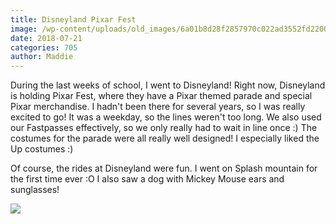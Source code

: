```yaml
---
title: Disneyland Pixar Fest
image: /wp-content/uploads/old_images/6a01b8d28f2857970c022ad3552fd2200c-pi.jpg
date: 2018-07-21
categories: 705
author: Maddie
---
```


During the last weeks of school, I went to Disneyland! Right now, Disneyland is holding Pixar Fest, where they have a Pixar themed parade and special Pixar merchandise. I hadn't been there for several years, so I was really excited to go! It was a weekday, so the lines weren't too long. We also used our Fastpasses effectively, so we only really had to wait in line once :)
The costumes for the parade were all really well designed! I especially liked the Up costumes :)

Of course, the rides at Disneyland were fun. I went on Splash mountain for the first time ever :O I also saw a dog with Mickey Mouse ears and sunglasses!


![](/old_images/6a0105349b8251970b022ad39b0503200b.jpg)
